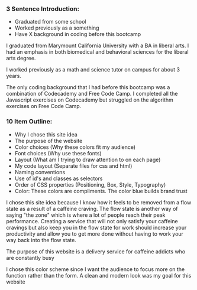 ### 3 Sentence Introduction:
* Graduated from some school
* Worked previously as a something
* Have X background in coding before this bootcamp

I graduated from Marymount California University
with a BA in liberal arts. I had an emphasis in both
biomedical and behavioral sciences for the liberal arts
degree.

I worked previously as a math and science tutor
on campus for about 3 years.

The only coding background that I had before this bootcamp
was a combination of Codecademy and Free Code Camp.
I completed all the Javascript exercises on Codecademy but
struggled on the algorithm exercises on Free Code Camp.

### 10 Item Outline:
* Why I chose this site idea
* The purpose of the website
* Color choices (Why these colors fit my audience)
* Font choices (Why use these fonts)
* Layout (What am I trying to draw attention to on each page)
* My code layout (Separate files for css and html)
* Naming conventions
* Use of id's and classes as selectors
* Order of CSS properties (Positioning, Box, Style, Typography)
* Color: These colors are compliments. The color blue builds brand trust

I chose this site idea because I know how it feels to be removed from
a flow state as a result of a caffeine craving. The flow state is
another way of saying "the zone" which is where a lot of people reach
their peak performance. Creating a service that will not only satisfy
your caffeine cravings but also keep you in the flow state for work
should increase your productivity and allow you to get more done without
having to work your way back into the flow state.

The purpose of this website is a delivery service for caffeine addicts
who are constantly busy

I chose this color scheme since I want the audience to focus more on the
function rather than the form. A clean and modern look was my goal for
this website